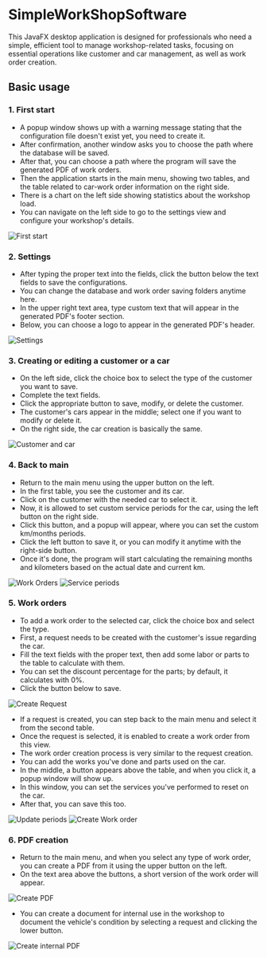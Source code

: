# SimpleWorkShopSoftware
This JavaFX desktop application is designed for professionals who need a simple, efficient tool to manage workshop-related tasks, focusing on essential operations like customer and car management, as well as work order creation.

## Basic usage

### 1. First start
- A popup window shows up with a warning message stating that the configuration file doesn't exist yet, you need to create it.
- After confirmation, another window asks you to choose the path where the database will be saved.
- After that, you can choose a path where the program will save the generated PDF of work orders.
- Then the application starts in the main menu, showing two tables, and the table related to car-work order information on the right side.
- There is a chart on the left side showing statistics about the workshop load.
- You can navigate on the left side to go to the settings view and configure your workshop's details.

![First start](https://github.com/attilaeckert/SimpleWorkShopSoftware/blob/main/scrnshots/First%20start.png)

### 2. Settings
- After typing the proper text into the fields, click the button below the text fields to save the configurations.
- You can change the database and work order saving folders anytime here.
- In the upper right text area, type custom text that will appear in the generated PDF's footer section.
- Below, you can choose a logo to appear in the generated PDF's header.

![Settings](https://github.com/attilaeckert/SimpleWorkShopSoftware/blob/main/scrnshots/Settings.png)

### 3. Creating or editing a customer or a car
- On the left side, click the choice box to select the type of the customer you want to save.
- Complete the text fields.
- Click the appropriate button to save, modify, or delete the customer.
- The customer's cars appear in the middle; select one if you want to modify or delete it.
- On the right side, the car creation is basically the same.

![Customer and car](https://github.com/attilaeckert/SimpleWorkShopSoftware/blob/main/scrnshots/Customer%20and%20car%20handling.png)

### 4. Back to main
- Return to the main menu using the upper button on the left.
- In the first table, you see the customer and its car.
- Click on the customer with the needed car to select it.
- Now, it is allowed to set custom service periods for the car, using the left button on the right side.
- Click this button, and a popup will appear, where you can set the custom km/months periods.
- Click the left button to save it, or you can modify it anytime with the right-side button.
- Once it's done, the program will start calculating the remaining months and kilometers based on the actual date and current km.

![Work Orders](https://github.com/attilaeckert/SimpleWorkShopSoftware/blob/main/scrnshots/Main%20menu.png) 
![Service periods](https://github.com/attilaeckert/SimpleWorkShopSoftware/blob/main/scrnshots/Service%20periods%20popup.png)

### 5. Work orders
- To add a work order to the selected car, click the choice box and select the type.
- First, a request needs to be created with the customer's issue regarding the car.
- Fill the text fields with the proper text, then add some labor or parts to the table to calculate with them.
- You can set the discount percentage for the parts; by default, it calculates with 0%.
- Click the button below to save.

![Create Request](https://github.com/attilaeckert/SimpleWorkShopSoftware/blob/main/scrnshots/Create%20Request.png)

- If a request is created, you can step back to the main menu and select it from the second table.
- Once the request is selected, it is enabled to create a work order from this view.
- The work order creation process is very similar to the request creation.
- You can add the works you've done and parts used on the car.
- In the middle, a button appears above the table, and when you click it, a popup window will show up.
- In this window, you can set the services you've performed to reset on the car.
- After that, you can save this too.

![Update periods](https://github.com/attilaeckert/SimpleWorkShopSoftware/blob/main/scrnshots/Update%20periods%20popup.png) 
![Create Work order](https://github.com/attilaeckert/SimpleWorkShopSoftware/blob/main/scrnshots/Create%20Work%20order.png)

### 6. PDF creation
- Return to the main menu, and when you select any type of work order, you can create a PDF from it using the upper button on the left.
- On the text area above the buttons, a short version of the work order will appear.

![Create PDF](https://github.com/attilaeckert/SimpleWorkShopSoftware/blob/main/scrnshots/Sample%20Pdf.png)

- You can create a document for internal use in the workshop to document the vehicle's condition by selecting a request and clicking the lower button.

![Create internal PDF](https://github.com/attilaeckert/SimpleWorkShopSoftware/blob/main/scrnshots/Condition%20Pdf.png)